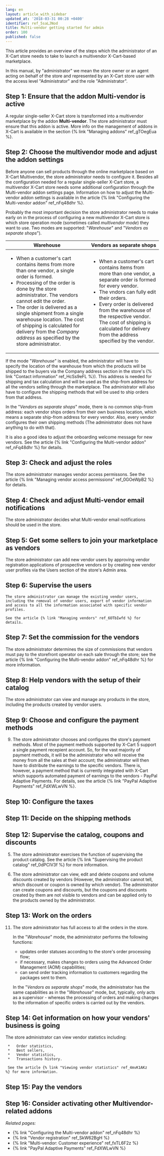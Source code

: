 ```yaml
---
lang: en
layout: article_with_sidebar
updated_at: '2018-03-31 00:28 +0400'
identifier: ref_5saLJNod
title: Multi-vendor getting started for admin
order: 100
published: false
---
```

This article provides an overview of the steps which the administrator of an X-Cart store needs to take to launch a multivendor X-Cart-based marketplace.

In this manual, by "administrator" we mean the store owner or an agent acting on behalf of the store and represented by an X-Cart store user with the access level "Administrator" and the role "Administrator".

## Step 1: Ensure that the addon Multi-vendor is active
A regular single-seller X-Cart store is transformed into a multivendor marketplace by the addon **Multi-vendor**. The store administrator must ensure that this addon is active. 
More info on the management of addons in X-Cart is available in the section {% link "Managing addons" ref_gTOegEua %}.

## Step 2: Choose the multivendor mode and adjust the addon settings
Before anyone can sell products through the online marketplace based on X-Cart Multivendor, the store administrator needs to configure it. Besides all the configuration needed for a regular single-seller X-Cart store, a multivendor X-Cart store needs some additional configuration through the Multi-vendor addon settings page. Information on how to adjust the Multi-vendor addon settings is available in the article {% link "Configuring the Multi-vendor addon" ref_nFq48dhr %}.

Probably the most important decision the store administrator needs to make early on in the process of configuring a new multivendor X-Cart store is which store operation mode (sometimes called _multivendor mode_) they want to use. Two modes are supported: "_Warehouse_" and "_Vendors as separate shops_"). 

   <table class="ui compact celled small padded table">
      <thead>
        <tr class="sortableHeader">
          <th class="confluenceTh sortableHeader" data-column="0">
            <div class="tablesorter-header-inner">Warehouse</div>
          </th>
          <th class="confluenceTh sortableHeader" data-column="1">
            <div class="tablesorter-header-inner">Vendors as separate shops</div>
          </th>
        </tr>
      </thead>
      <tbody>
        <tr>
          <td class="confluenceTd">
            <ul>
              <li>When a customer's cart contains items from more than one vendor, a single order is formed.</li>
              <li>Processing of the order is done by the store administrator. The vendors cannot edit the order.</li>
              <li>The order is delivered as a single shipment from a single warehouse location. The cost of shipping is calculated for delivery from the <em>Company address</em> as specified by the store administrator.</li>
            </ul>
          </td>
          <td class="confluenceTd" >
            <ul>
              <li>When a customer's cart contains items from more than one vendor, a separate order is formed for every vendor.</li>
              <li>The vndors can fully edit their orders.</li>
              <li>Every order is delivered from the warehouse of the respective vendor. The cost of shipping is calculated for delivery from the address specified by the vendor.</li>
            </ul>
          </td>
        </tr>
      </tbody>
    </table>


If the mode "_Warehouse_" is enabled, the administrator will have to specify the location of the warehouse from which the products will be shipped to the buyers via the Company address section in the store's {% link "Contact information" ref_HcSs9eFL %}). This address is needed for shipping and tax calculation and will be used as the ship-from address for all the vendors selling through the marketplace. The administrator will also have to configure the shipping methods that will be used to ship orders from that address. 

In the "_Vendors as separate shops_" mode, there is no common ship-from address: each vendor ships orders from their own business location, which means a separate ship-from address for every vendor. Also, every vendor configures their own shipping methods (The administrator does not have anything to do with that). 

It is also a good idea to adjust the onboarding welcome message for new vendors. See the article {% link "Configuring the Multi-vendor addon" ref_nFq48dhr %} for details.

## Step 3: Check and adjust the roles
The store administrator manages vendor access permissons. See the article {% link "Managing vendor access permissions" ref_0GOeWpB2 %} for details.
    
## Step 4: Check and adjust Multi-vendor email notifications
The store administrator decides what Multi-vendor email notifications should be used in the store.

## Step 5: Get some sellers to join your marketplace as vendors
The store administrator can add new vendor users by approving vendor registration applications of prospective vendors or by creating new vendor user profiles via the Users section of the store's Admin area.

## Step 6: Supervise the users
    The store administrator can manage the existing vendor users, including the removal of vendor users, export of vendor information and access to all the information associated with specific vendor profiles.
    
    See the article {% link "Managing vendors" ref_6OTbIwfd %} for details.

## Step 7: Set the commission for the vendors
The store administrator determines the size of commissions that vendors must pay to the storefront operator on each sale through the store; see the article {% link "Configuring the Multi-vendor addon" ref_nFq48dhr %} for more information.

## Step 8: Help vendors with the setup of their catalog
The store administrator can view and manage any products in the store, including the products created by vendor users.
    
## Step 9: Choose and configure the payment methods
9.  The store administrator chooses and configures the store's payment methods. Most of the payment methods supported by X-Cart 5 support a single payment recepient account. So, for the vast majority of payment methods, it will be the administrator who will receive the money from all the sales at their account; the administrator will then have to distribute the earnings to the specific vendors. There is, however, a payment method that is currently integrated with X-Cart which supports automated payment of earnings to the vendors - PayPal Adaptive Payments. For details, see the article {% link "PayPal Adaptive Payments" ref_FdXWLwVN %}.

## Step 10: Configure the taxes

## Step 11: Decide on the shipping methods

## Step 12: Supervise the catalog, coupons and discounts
5.  The store administrator exercises the function of supervising the product catalog.
      See the article {% link "Supervising the product catalog" ref_0dPCIV3f %} for more information.

7.  The store administrator can view, edit and delete coupons and volume discounts created by vendors (However, the administrator cannot tell, which discount or coupon is owned by which vendor). The administrator can create coupons and discounts, but the coupons and discounts created by them are not visible to vendors and can be applied only to the products owned by the administrator.

## Step 13: Work on the orders
11.  The store administrator has full access to all the orders in the store. 

     In the "_Warehouse_" mode, the administrator performs the following functions:
     
     *   updates order statuses according to the store's order processing flow;
     *   if necessary, makes changes to orders using the Advanced Order Management (AOM) capabilities;
     *   can send order tracking information to customers regarding the packages sent to them.

     In the "_Vendors as separate shops_" mode, the administrator has the same capabilities as in the "_Warehouse_" mode, but, typically, only acts as a supervisor - whereas the processing of orders and making changes to the information of specific orders is carried out by the vendors.

## Step 14: Get information on how your vendors' business is going 
The store administrator can view vendor statistics including:

     *   Order statistics, 
     *   Best sellers,
     *   Vendor statistics,
     *   Transactions history.

     See the article {% link "Viewing vendor statistics" ref_4mvK1AKz %} for more information.

## Step 15: Pay the vendors

## Step 16: Consider activating other Multivendor-related addons

_Related pages:_

*   {% link "Configuring the Multi-vendor addon" ref_nFq48dhr %}
*   {% link "Vendor registration" ref_SkW62BgH %}
*   {% link "Multi-vendor: Customer experience" ref_fxTL6F2z %}
*   {% link "PayPal Adaptive Payments" ref_FdXWLwVN %}
